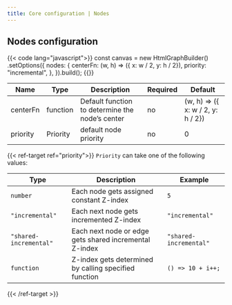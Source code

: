 ```yaml
---
title: Core configuration | Nodes
---
```


## Nodes configuration

{{< code lang="javascript">}}
const canvas = new HtmlGraphBuilder()
  .setOptions({
    nodes: {
      centerFn: (w, h) => ({ x: w / 2, y: h / 2}),
      priority: "incremental",
    },
  }).build();
{{</code>}}

| Name     | Type                                       | Description                                     | Required | Default                           |
|----------|--------------------------------------------|-------------------------------------------------|----------|-----------------------------------|
| centerFn | function                                   | Default function to determine the node’s center | no       | (w, h) => ({ x: w / 2, y: h / 2}) |
| priority | <span data-ref="priority">Priority</span>  | default node priority                           | no       | 0                                 |


{{< ref-target ref="priority">}}
`Priority` can take one of the following values:

| Type                   | Description                                             | Example                   |
|------------------------|---------------------------------------------------------|---------------------------|
| `number`               | Each node gets assigned constant Z-index                | `5`                       |
| `"incremental"`        | Each next node gets incremented Z-index                 | `"incremental"`           |
| `"shared-incremental"` | Each next node or edge gets shared incremental Z-index  | `"shared-incremental"`    |
| `function`             | Z-index gets determined by calling specified function   | `() => 10 + i++;`         |
{{< /ref-target >}}
